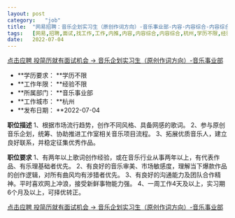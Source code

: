 ```yaml
---
layout:	post
category:	"job"
title:	"网易招聘：音乐企划实习生（原创作词方向）-音乐事业部-内容-内容综合-内容综合-杭州学历不限经验不限"
tags:	[网易,招聘,面试,找工作,工作,内推,内容,内容综合,内容综合,杭州,学历不限,经验不限]
date:	2022-07-04
---
```


[点击应聘 投简历就有面试机会 -> 音乐企划实习生（原创作词方向）-音乐事业部](http://mobile.bole.netease.com/bole/boleDetail?id=40281&employeeId=346f03c3cda5f04c&key=all)



- **学历要求： **学历不限
- **工作年限： **经验不限
- **所属部门： **音乐事业部
- **工作城市： **杭州
- **发布日期： **2022-07-04



**职位描述**
1、根据市场流行趋势，创作不同风格、具备网感的歌词。
2、参与原创音乐企划，统筹、协助推进工作室相关音乐项目流程。
3、拓展优质音乐人，建立良好联系，并稳定征集优秀作品。




**职位要求**
1、有两年以上歌词创作经验，或在音乐行业从事两年以上，有代表作品、有乐理基础者优先。
2、有良好的音乐审美、市场敏感度，理解当下爆款作品的创作逻辑，对所有曲风均有涉猎者优先。
3、有良好的沟通能力及团队合作精神。平时喜欢网上冲浪，接受新鲜事物能力强。
4、一周工作4天及以上，实习期6个月及以上，可择优转正。





[点击应聘 投简历就有面试机会 -> 音乐企划实习生（原创作词方向）-音乐事业部](http://mobile.bole.netease.com/bole/boleDetail?id=40281&employeeId=346f03c3cda5f04c&key=all)